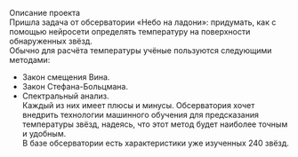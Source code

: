 Описание проекта<br>
Пришла задача от обсерватории «Небо на ладони»: придумать, как с помощью нейросети определять температуру на поверхности обнаруженных звёзд.<br>
Обычно для расчёта температуры учёные пользуются следующими методами:<br>

- Закон смещения Вина.
- Закон Стефана-Больцмана.
- Спектральный анализ. <br>
Каждый из них имеет плюсы и минусы. Обсерватория хочет внедрить технологии машинного обучения для предсказания температуры звёзд, надеясь, что этот метод будет наиболее точным и удобным.<br>
В базе обсерватории есть характеристики уже изученных 240 звёзд.<br>
